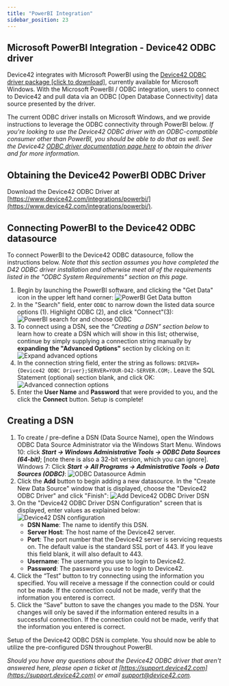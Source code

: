 ```yaml
---
title: "PowerBI Integration"
sidebar_position: 23
---
```


## Microsoft PowerBI Integration - Device42 ODBC driver

Device42 integrates with Microsoft PowerBI using the [Device42 ODBC driver package \[click to download\]](https://www.device42.com/miscellaneous-tools/), currently available for Microsoft Windows. With the Microsoft PowerBI / ODBC integration, users to connect to Device42 and pull data via an ODBC \[Open Database Connectivity\] data source presented by the driver.

The current ODBC driver installs on Microsoft Windows, and we provide instructions to leverage the ODBC connectivity through PowerBI below. _If you're looking to use the Device42 ODBC driver with an ODBC-compatible consumer other than PowerBI, you should be able to do that as well. See the Device42 [ODBC driver documentation page here](https://docs.device42.com/external-integrations/odbc-driver-integration/) to obtain the driver and for more information._

## Obtaining the Device42 PowerBI ODBC Driver

Download the Device42 ODBC Driver at [https://www.device42.com/integrations/powerbi/](https://www.device42.com/integrations/powerbi/).

## Connecting PowerBI to the Device42 ODBC datasource

To connect PowerBI to the Device42 ODBC datasource, follow the instructions below. _Note that this section assumes you have completed the D42 ODBC driver installation and otherwise meet all of the requirements listed in the "ODBC System Requirements" section on this page._

1. Begin by launching the PowerBI software, and clicking the "Get Data" icon in the upper left hand corner: ![PowerBI Get Data button](/assets/images/powerBI-get-data.png)
2. In the "Search" field, enter `ODBC` to narrow down the listed data source options (1). Highlight ODBC (2), and click "Connect"(3): ![PowerBI search for and choose ODBC](/assets/images/PowerBI_search_ODBC.png)
3. To connect using a DSN, see the _“Creating a DSN” section below_ to learn how to create a DSN which will show in this list; otherwise, continue by simply supplying a connection string manually by **expanding the "Advanced Options"** section by clicking on it: ![Expand advanced options ](/assets/images/expand_advanced_options.png)
4. In the connection string field, enter the string as follows: `DRIVER={Device42 ODBC Driver};SERVER=YOUR-D42-SERVER.COM;`. Leave the SQL Statement (optional) section blank, and click OK: ![Advanced connection options](/assets/images/powerBI_advanced_options.png)
5. Enter the **User Name** and **Password** that were provided to you, and the click the **Connect** button. Setup is complete!

## Creating a DSN

1. To create / pre-define a DSN (Data Source Name), open the Windows ODBC Data Source Administrator via the Windows Start Menu. Windows 10: click **_Start -> Windows Administrative Tools -> ODBC Data Sources (64-bit)_**; \[note there is also a 32-bit version, which you can ignore\]. Windows 7: Click **_Start -> All Programs -> Administrative Tools -> Data Sources (ODBC)_**: ![ODBC Datasource Admin](/assets/images/ODBC_Datasource_Administrator.png)
2. Click the **Add** button to begin adding a new datasource. In the "Create New Data Source" window that is displayed, choose the "Device42 ODBC Driver" and click "Finish": ![Add Device42 ODBC Driver DSN](/assets/images/add_device42_ODBC_driver_source.png)
3. On the "Device42 ODBC Driver DSN Configuration" screen that is displayed, enter values as explained below: ![Device42 DSN configuration](/assets/images/DSN_Configuration_Screen.png)
    - **DSN Name**: The name to identify this DSN.
    - **Server Host**: The host name of the Device42 server.
    - **Port**: The port number that the Device42 server is servicing requests on. The default value is the standard SSL port of 443. If you leave this field blank, it will also default to 443.
    - **Username**: The username you use to login to Device42.
    - **Password**: The password you use to login to Device42.
4. Click the “Test” button to try connecting using the information you specified. You will receive a message if the connection could or could not be made. If the connection could not be made, verify that the information you entered is correct.
5. Click the “Save” button to save the changes you made to the DSN. Your changes will only be saved if the information entered results in a successful connection. If the connection could not be made, verify that the information you entered is correct.

Setup of the Device42 ODBC DSN is complete. You should now be able to utilize the pre-configured DSN throughout PowerBI.

_Should you have any questions about the Device42 ODBC driver that aren't answered here, please open a ticket at [https://support.device42.com](https://support.device42.com) or email support@device42.com._
